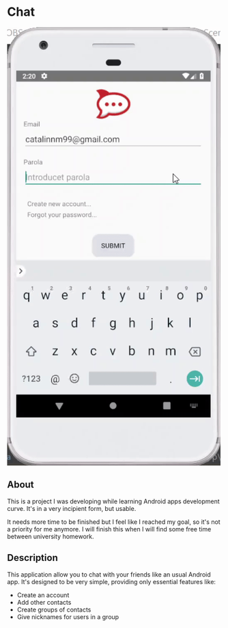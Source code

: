 # Chat

![](demo.gif)

## About

This is a project I was developing while learning Android apps development curve. It's in a very incipient form, but usable.

It needs more time to be finished but I feel like I reached my goal, so it's not a priority for me anymore. I will finish this when I will find some free time between university homework.

## Description

This application allow you to chat with your friends like an usual Android app. It's designed to be very simple, providing only essential features like:

- Create an account
- Add other contacts
- Create groups of contacts
- Give nicknames for users in a group
